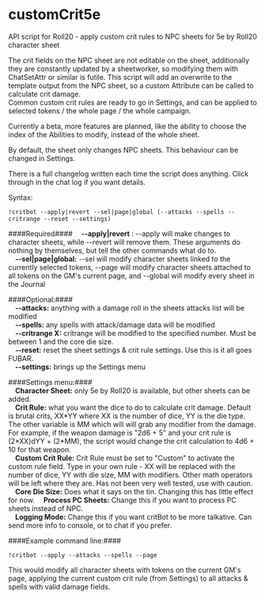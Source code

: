 # customCrit5e
API script for Roll20 - apply custom crit rules to NPC sheets for 5e by Roll20 character sheet

The crit fields on the NPC sheet are not editable on the sheet, additionally they are constantly updated by a sheetworker,
so modifying them with ChatSetAttr or similar is futile. This script will add an overwrite to the template output from the
NPC sheet, so a custom Attribute can be called to calculate crit damage.  
Common custom crit rules are ready to go in Settings, and can be applied to selected tokens / the whole page / the whole
campaign.

Currently a beta, more features are planned, like the ability to choose the index of the Abilities to modify, instead of
the whole sheet.

By default, the sheet only changes NPC sheets. This behaviour can be changed in Settings.

There is a full changelog written each time the script does anything. Click through in the chat log if you want details.

Syntax:
```
!critbot --apply|revert --sel|page|global (--attacks --spells --critrange --reset --settings)
```
####Required####
&emsp;**--apply|revert** : --apply will make changes to character sheets, while --revert will remove them. These arguments 
		do nothing by themselves, but tell the other commands what do to.  
&emsp;**--sel|page|global:** --sel will modify character sheets linked to the currently selected tokens, --page will modify
		character sheets attached to all tokens on the GM's current page, and --global will modify every sheet
		in the Journal
		
####Optional:####  
&emsp;**--attacks:**	anything with a damage roll in the sheets attacks list will be modified  
&emsp;**--spells:**	any spells with attack/damage data will be modified  
&emsp;**--critrange X:**	critrange will be modified to the specified number. Must be between 1 and the core die size.  
&emsp;**--reset:**	reset the sheet settings & crit rule settings. Use this is it all goes FUBAR.  
&emsp;**--settings:**	brings up the Settings menu  
	
####Settings menu:####  
&emsp;**Character Sheet:**	only 5e by Roll20 is available, but other sheets can be added.   
&emsp;**Crit Rule:**		what you want the dice to do to calculate crit damage. Default is brutal crits,
				XX\*YY where XX is the number of dice, YY is the die type. The other variable is
				MM which will will grab any modifier from the damage. For example, if the weapon
				damage is "2d6 + 5" and your crit rule is (2\*XX)dYY + (2\*MM), the script would
				change the crit calculation to 4d6 + 10 for that weapon.  
&emsp;**Custom Crit Rule:**	Crit Rule must be set to "Custom" to activate the custom rule field. Type in your
				own rule - XX will be replaced with the number of dice, YY with die size, MM with 
				modifiers. Other math operators will be left where they are. Has not been very
				well tested, use with caution.  
&emsp;**Core Die Size:**		Does what it says on the tin. Changing this has little effect for now.
&emsp;**Process PC Sheets:**	Change this if you want to process PC sheets instead of NPC.  
&emsp;**Logging Mode:**		Change this if you want critBot to be more talkative. Can send more info to console,
				or to chat if you prefer.  
				
####Example command line:####
```
!critbot --apply --attacks --spells --page
```
This would modify all character sheets with tokens on the current GM's page, applying the current custom crit rule
(from Settings) to all attacks & spells with valid damage fields.
